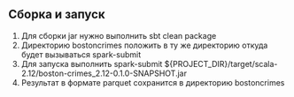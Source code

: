 ## Сборка и запуск
1. Для сборки jar нужно выполнить sbt clean package
2. Директорию bostoncrimes положить в ту же директорию откуда будет вызываться spark-submit
3. Для запуска выполнить spark-submit ${PROJECT_DIR}/target/scala-2.12/boston-crimes_2.12-0.1.0-SNAPSHOT.jar 
4. Результат в формате parquet сохранится в директорию bostoncrimes
